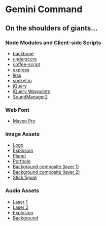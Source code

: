 Gemini Command
==============

On the shoulders of giants...
-----------------------------

### Node Modules and Client-side Scripts ###
* [backbone](http://documentcloud.github.com/backbone/)
* [underscore](http://documentcloud.github.com/underscore/)
* [coffee-script](http://jashkenas.github.com/coffee-script/)
* [express](http://expressjs.com/)
* [less](http://lesscss.org/)
* [socket.io](http://socket.io/)
* [jQuery](http://jquery.com/)
* [jQuery Waypoints](http://imakewebthings.github.com/jquery-waypoints/)
* [SoundManager2](http://www.schillmania.com/projects/soundmanager2/)

### Web Font ###
* [Maven Pro](http://www.google.com/webfonts/specimen/Maven+Pro)

### Image Assets ###
* [Logo](http://psd.tutsplus.com/tutorials/designing-tutorials/creating-a-stunning-old-world-look-in-photoshop/)
* [Explosion](http://www.lostgarden.com/)
* [Planet](http://www.flickr.com/photos/lunarandplanetaryinstitute/4110039720/sizes/o/in/set-72157622768084832/)
* [Porthole](http://www.sxc.hu/photo/1343660)
* [Background composite (layer 1)](http://www.sxc.hu/photo/1351431)
* [Background composite (layer 2)](http://luxa.org/tutorial_making_a_grungy_business_card.php)
* [Stick figure](http://xkcd.com/)

### Audio Assets ###
* [Laser 1](http://www.freesound.org/samplesViewSingle.php?id=18397)
* [Laser 2](http://www.freesound.org/samplesViewSingle.php?id=28917)
* [Explosion](http://www.freesound.org/samplesViewSingle.php?id=47252)
* [Background](http://www.freesound.org/samplesViewSingle.php?id=61321)
